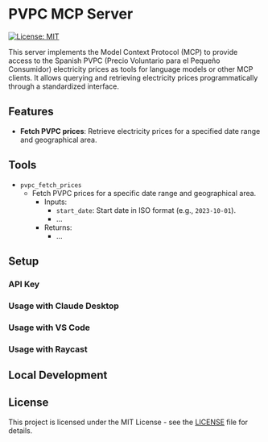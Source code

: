 # PVPC MCP Server

[![License: MIT](https://img.shields.io/badge/License-MIT-yellow.svg)](https://opensource.org/licenses/MIT)

This server implements the Model Context Protocol (MCP) to provide access to the Spanish PVPC (Precio Voluntario para el Pequeño Consumidor) electricity prices as tools for language models or other MCP clients. It allows querying and retrieving electricity prices programmatically through a standardized interface.

## Features

- **Fetch PVPC prices**: Retrieve electricity prices for a specified date range and geographical area.

## Tools

- `pvpc_fetch_prices`
  - Fetch PVPC prices for a specific date range and geographical area.
    - Inputs:
      - `start_date`: Start date in ISO format (e.g., `2023-10-01`).
      - ...
    - Returns:
      - ...

## Setup

### API Key

### Usage with Claude Desktop

### Usage with VS Code

### Usage with Raycast

## Local Development

## License

This project is licensed under the MIT License - see the [LICENSE](LICENSE) file for details.
